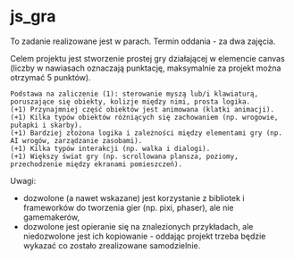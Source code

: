 # js_gra
To zadanie realizowane jest w parach. Termin oddania - za dwa zajęcia.

Celem projektu jest stworzenie prostej gry działającej w elemencie canvas (liczby w nawiasach oznaczają punktację, maksymalnie za projekt można otrzymać 5 punktów).

    Podstawa na zaliczenie (1): sterowanie myszą lub/i klawiaturą, poruszające się obiekty, kolizje między nimi, prosta logika.
    (+1) Przynajmniej część obiektów jest animowana (klatki animacji).
    (+1) Kilka typów obiektów różniących się zachowaniem (np. wrogowie, pułapki i skarby).
    (+1) Bardziej złożona logika i zależności między elementami gry (np. AI wrogów, zarządzanie zasobami).
    (+1) Kilka typów interakcji (np. walka i dialogi).
    (+1) Większy świat gry (np. scrollowana plansza, poziomy, przechodzenie między ekranami pomieszczeń).

Uwagi:

- dozwolone (a nawet wskazane) jest korzystanie z bibliotek i frameworków do tworzenia gier (np. pixi, phaser), ale nie gamemakerów,
- dozwolone jest opieranie się na znalezionych przykładach, ale niedozwolone jest ich kopiowanie - oddając projekt trzeba będzie wykazać co zostało zrealizowane samodzielnie.